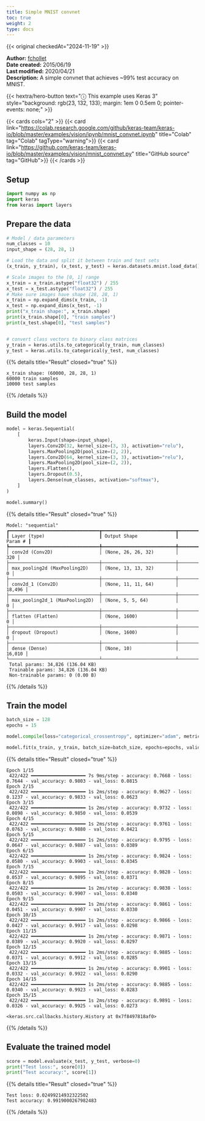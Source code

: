 ```yaml
---
title: Simple MNIST convnet
toc: true
weight: 2
type: docs
---
```


{{< original checkedAt="2024-11-19" >}}

**Author:** [fchollet](https://twitter.com/fchollet)  
**Date created:** 2015/06/19  
**Last modified:** 2020/04/21  
**Description:** A simple convnet that achieves ~99% test accuracy on MNIST.

{{< hextra/hero-button
    text="ⓘ This example uses Keras 3"
    style="background: rgb(23, 132, 133); margin: 1em 0 0.5em 0; pointer-events: none;" >}}

{{< cards cols="2" >}}
{{< card link="https://colab.research.google.com/github/keras-team/keras-io/blob/master/examples/vision/ipynb/mnist_convnet.ipynb" title="Colab" tag="Colab" tagType="warning">}}
{{< card link="https://github.com/keras-team/keras-io/blob/master/examples/vision/mnist_convnet.py" title="GitHub source" tag="GitHub">}}
{{< /cards >}}

## Setup

```python
import numpy as np
import keras
from keras import layers
```

## Prepare the data

```python
# Model / data parameters
num_classes = 10
input_shape = (28, 28, 1)

# Load the data and split it between train and test sets
(x_train, y_train), (x_test, y_test) = keras.datasets.mnist.load_data()

# Scale images to the [0, 1] range
x_train = x_train.astype("float32") / 255
x_test = x_test.astype("float32") / 255
# Make sure images have shape (28, 28, 1)
x_train = np.expand_dims(x_train, -1)
x_test = np.expand_dims(x_test, -1)
print("x_train shape:", x_train.shape)
print(x_train.shape[0], "train samples")
print(x_test.shape[0], "test samples")


# convert class vectors to binary class matrices
y_train = keras.utils.to_categorical(y_train, num_classes)
y_test = keras.utils.to_categorical(y_test, num_classes)
```

{{% details title="Result" closed="true" %}}

```plain
x_train shape: (60000, 28, 28, 1)
60000 train samples
10000 test samples
```

{{% /details %}}

## Build the model

```python
model = keras.Sequential(
    [
        keras.Input(shape=input_shape),
        layers.Conv2D(32, kernel_size=(3, 3), activation="relu"),
        layers.MaxPooling2D(pool_size=(2, 2)),
        layers.Conv2D(64, kernel_size=(3, 3), activation="relu"),
        layers.MaxPooling2D(pool_size=(2, 2)),
        layers.Flatten(),
        layers.Dropout(0.5),
        layers.Dense(num_classes, activation="softmax"),
    ]
)

model.summary()
```

{{% details title="Result" closed="true" %}}

```plain
Model: "sequential"
┏━━━━━━━━━━━━━━━━━━━━━━━━━━━━━━━━━┳━━━━━━━━━━━━━━━━━━━━━━━━━━━┳━━━━━━━━━━━━┓
┃ Layer (type)                    ┃ Output Shape              ┃    Param # ┃
┡━━━━━━━━━━━━━━━━━━━━━━━━━━━━━━━━━╇━━━━━━━━━━━━━━━━━━━━━━━━━━━╇━━━━━━━━━━━━┩
│ conv2d (Conv2D)                 │ (None, 26, 26, 32)        │        320 │
├─────────────────────────────────┼───────────────────────────┼────────────┤
│ max_pooling2d (MaxPooling2D)    │ (None, 13, 13, 32)        │          0 │
├─────────────────────────────────┼───────────────────────────┼────────────┤
│ conv2d_1 (Conv2D)               │ (None, 11, 11, 64)        │     18,496 │
├─────────────────────────────────┼───────────────────────────┼────────────┤
│ max_pooling2d_1 (MaxPooling2D)  │ (None, 5, 5, 64)          │          0 │
├─────────────────────────────────┼───────────────────────────┼────────────┤
│ flatten (Flatten)               │ (None, 1600)              │          0 │
├─────────────────────────────────┼───────────────────────────┼────────────┤
│ dropout (Dropout)               │ (None, 1600)              │          0 │
├─────────────────────────────────┼───────────────────────────┼────────────┤
│ dense (Dense)                   │ (None, 10)                │     16,010 │
└─────────────────────────────────┴───────────────────────────┴────────────┘
 Total params: 34,826 (136.04 KB)
 Trainable params: 34,826 (136.04 KB)
 Non-trainable params: 0 (0.00 B)
```

{{% /details %}}

## Train the model

```python
batch_size = 128
epochs = 15

model.compile(loss="categorical_crossentropy", optimizer="adam", metrics=["accuracy"])

model.fit(x_train, y_train, batch_size=batch_size, epochs=epochs, validation_split=0.1)
```

{{% details title="Result" closed="true" %}}

```plain
Epoch 1/15
 422/422 ━━━━━━━━━━━━━━━━━━━━ 7s 9ms/step - accuracy: 0.7668 - loss: 0.7644 - val_accuracy: 0.9803 - val_loss: 0.0815
Epoch 2/15
 422/422 ━━━━━━━━━━━━━━━━━━━━ 1s 2ms/step - accuracy: 0.9627 - loss: 0.1237 - val_accuracy: 0.9833 - val_loss: 0.0623
Epoch 3/15
 422/422 ━━━━━━━━━━━━━━━━━━━━ 1s 2ms/step - accuracy: 0.9732 - loss: 0.0898 - val_accuracy: 0.9850 - val_loss: 0.0539
Epoch 4/15
 422/422 ━━━━━━━━━━━━━━━━━━━━ 1s 2ms/step - accuracy: 0.9761 - loss: 0.0763 - val_accuracy: 0.9880 - val_loss: 0.0421
Epoch 5/15
 422/422 ━━━━━━━━━━━━━━━━━━━━ 1s 2ms/step - accuracy: 0.9795 - loss: 0.0647 - val_accuracy: 0.9887 - val_loss: 0.0389
Epoch 6/15
 422/422 ━━━━━━━━━━━━━━━━━━━━ 1s 2ms/step - accuracy: 0.9824 - loss: 0.0580 - val_accuracy: 0.9903 - val_loss: 0.0345
Epoch 7/15
 422/422 ━━━━━━━━━━━━━━━━━━━━ 1s 2ms/step - accuracy: 0.9828 - loss: 0.0537 - val_accuracy: 0.9895 - val_loss: 0.0371
Epoch 8/15
 422/422 ━━━━━━━━━━━━━━━━━━━━ 1s 2ms/step - accuracy: 0.9838 - loss: 0.0503 - val_accuracy: 0.9907 - val_loss: 0.0340
Epoch 9/15
 422/422 ━━━━━━━━━━━━━━━━━━━━ 1s 2ms/step - accuracy: 0.9861 - loss: 0.0451 - val_accuracy: 0.9907 - val_loss: 0.0330
Epoch 10/15
 422/422 ━━━━━━━━━━━━━━━━━━━━ 1s 2ms/step - accuracy: 0.9866 - loss: 0.0427 - val_accuracy: 0.9917 - val_loss: 0.0298
Epoch 11/15
 422/422 ━━━━━━━━━━━━━━━━━━━━ 1s 2ms/step - accuracy: 0.9871 - loss: 0.0389 - val_accuracy: 0.9920 - val_loss: 0.0297
Epoch 12/15
 422/422 ━━━━━━━━━━━━━━━━━━━━ 1s 2ms/step - accuracy: 0.9885 - loss: 0.0371 - val_accuracy: 0.9912 - val_loss: 0.0285
Epoch 13/15
 422/422 ━━━━━━━━━━━━━━━━━━━━ 1s 2ms/step - accuracy: 0.9901 - loss: 0.0332 - val_accuracy: 0.9922 - val_loss: 0.0290
Epoch 14/15
 422/422 ━━━━━━━━━━━━━━━━━━━━ 1s 2ms/step - accuracy: 0.9885 - loss: 0.0340 - val_accuracy: 0.9923 - val_loss: 0.0283
Epoch 15/15
 422/422 ━━━━━━━━━━━━━━━━━━━━ 1s 2ms/step - accuracy: 0.9891 - loss: 0.0326 - val_accuracy: 0.9925 - val_loss: 0.0273

<keras.src.callbacks.history.History at 0x7f8497818af0>
```

{{% /details %}}

## Evaluate the trained model

```python
score = model.evaluate(x_test, y_test, verbose=0)
print("Test loss:", score[0])
print("Test accuracy:", score[1])
```

{{% details title="Result" closed="true" %}}

```plain
Test loss: 0.02499214932322502
Test accuracy: 0.9919000267982483
```

{{% /details %}}
